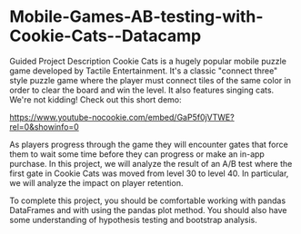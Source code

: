 # Mobile-Games-AB-testing-with-Cookie-Cats--Datacamp

Guided Project Description
Cookie Cats is a hugely popular mobile puzzle game developed by Tactile Entertainment. It's a classic "connect three" style puzzle game where the player must connect tiles
of the same color in order to clear the board and win the level. It also features singing cats. We're not kidding! Check out this short demo:

https://www.youtube-nocookie.com/embed/GaP5f0jVTWE?rel=0&showinfo=0

As players progress through the game they will encounter gates that force them to wait some time before they can progress or make an in-app purchase. 
In this project, we will analyze the result of an A/B test where the first gate in Cookie Cats was moved from level 30 to level 40. In particular, we will analyze the impact
on player retention.

To complete this project, you should be comfortable working with pandas DataFrames and with using the pandas plot method. You should also have some understanding of hypothesis
testing and bootstrap analysis.

